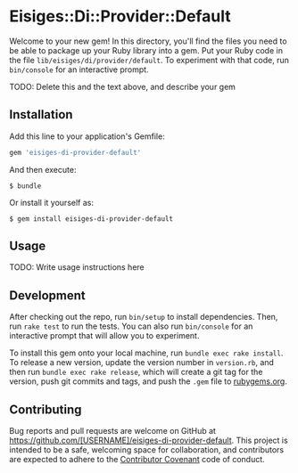 # Eisiges::Di::Provider::Default

Welcome to your new gem! In this directory, you'll find the files you need to be able to package up your Ruby library into a gem. Put your Ruby code in the file `lib/eisiges/di/provider/default`. To experiment with that code, run `bin/console` for an interactive prompt.

TODO: Delete this and the text above, and describe your gem

## Installation

Add this line to your application's Gemfile:

```ruby
gem 'eisiges-di-provider-default'
```

And then execute:

    $ bundle

Or install it yourself as:

    $ gem install eisiges-di-provider-default

## Usage

TODO: Write usage instructions here

## Development

After checking out the repo, run `bin/setup` to install dependencies. Then, run `rake test` to run the tests. You can also run `bin/console` for an interactive prompt that will allow you to experiment.

To install this gem onto your local machine, run `bundle exec rake install`. To release a new version, update the version number in `version.rb`, and then run `bundle exec rake release`, which will create a git tag for the version, push git commits and tags, and push the `.gem` file to [rubygems.org](https://rubygems.org).

## Contributing

Bug reports and pull requests are welcome on GitHub at https://github.com/[USERNAME]/eisiges-di-provider-default. This project is intended to be a safe, welcoming space for collaboration, and contributors are expected to adhere to the [Contributor Covenant](http://contributor-covenant.org) code of conduct.

